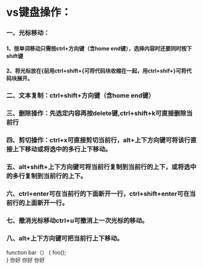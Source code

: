 # vs键盘操作：
### 一、光标移动：
 #### 1、按单词移动只需按ctrl+方向键（含home end键），选择内容时还要同时按下shift键
 #### 2、将光标放在{前用ctrl+shift+{可将代码块收缩在一起，用ctrl+shif+}可将代码块展开。
### 二、文本复制：ctrl+shift+方向键（含home end键）
### 三、删除操作：先选定内容再按delete键,ctrl+shift+k可直接删除当前行
### 四、剪切操作：ctrl+x可直接剪切当前行，alt+上下方向键可将该行直接上下移动或将选中的多行上下移动。
### 五、alt+shift+上下方向键可将当前行复制到当前行的上下，或将选中的多行复制到当前行的上下。
### 六、ctrl+enter可在当前行的下面新开一行，ctrl+shift+enter可在当前行的上面新开一行。
### 七、撤消光标移动ctrl+u可撤消上一次光标的移动。
### 八、alt+上下方向键可把当前行上下移动。

function bar（）
{
    foo();    
}
你好
你好
你好
